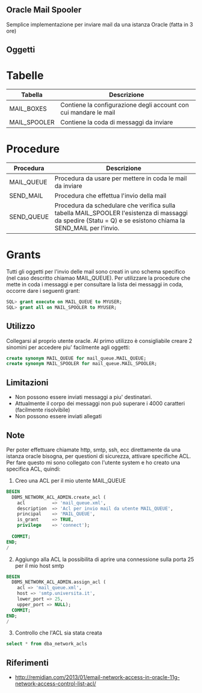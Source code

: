 Oracle Mail Spooler
---
Semplice implementazione per inviare mail da una istanza Oracle (fatta in 3 ore)

Oggetti
---

Tabelle
===

| Tabella | Descrizione |
|---------|-------------|
| MAIL_BOXES | Contiene la configurazione degli account con cui mandare le mail |
| MAIL_SPOOLER | Contiene la coda di messaggi da inviare |

Procedure
===

| Procedura  | Descrizione |
|------------|-------------|
| MAIL_QUEUE | Procedura da usare per mettere in coda le mail da inviare |
| SEND_MAIL  | Procedura che effettua l'invio della mail | 
| SEND_QUEUE | Procedura da schedulare che verifica sulla tabella MAIL_SPOOLER l'esistenza di massaggi da spedire (Statu = Q) e se esistono chiama la SEND_MAIL per l'invio. |

Grants
===
Tutti gli oggetti per l'invio delle mail sono creati in uno schema specifico (nel caso descritto chiamao MAIL_QUEUE).
Per utilizzare la procedure che mette in coda i messaggi e per consultare la lista dei messaggi in coda, occorre dare i seguenti grant:

```sql
SQL> grant execute on MAIL_QUEUE to MYUSER;
SQL> grant all on MAIL_SPOOLER to MYUSER;
```

Utilizzo
---
Collegarsi al proprio utente oracle.
Al primo utilizzo è consigliabile creare 2 sinomini per accedere piu' facilmente agli oggetti:

```sql
create synonym MAIL_QUEUE for mail_queue.MAIL_QUEUE;
create synonym MAIL_SPOOLER for mail_queue.MAIL_SPOOLER;
```

Limitazioni
---
- Non possono essere inviati messaggi a piu' destinatari.
- Attualmente il corpo dei messaggi non può superare i 4000 caratteri (facilmente risolvibile)
- Non possono essere inviati allegati

Note
--
Per poter effettuare chiamate http, smtp, ssh, ecc direttamente da una istanza oracle bisogna, per questioni di sicurezza, attivare specifiche ACL.
Per fare questo mi sono collegato con l'utente system e ho creato una specifica ACL, quindi:

1. Creo una ACL per il mio utente MAIL_QUEUE

```sql
BEGIN
  DBMS_NETWORK_ACL_ADMIN.create_acl (
    acl          => 'mail_queue.xml', 
    description  => 'Acl per invio mail da utente MAIL_QUEUE',
    principal    => 'MAIL_QUEUE',
    is_grant     => TRUE, 
    privilege    => 'connect');
    
  COMMIT;
END;
/
```

2. Aggiungo alla ACL la possibilita di aprire una connessione sulla porta 25 per il mio host smtp

```sql
BEGIN
  DBMS_NETWORK_ACL_ADMIN.assign_acl (
    acl => 'mail_queue.xml',
    host => 'smtp.universita.it', 
    lower_port => 25,
    upper_port => NULL); 
  COMMIT;
END;
/
```

3. Controllo che l'ACL sia stata creata
```sql
select * from dba_network_acls
```

Riferimenti
---
- http://remidian.com/2013/01/email-network-access-in-oracle-11g-network-access-control-list-acl/
